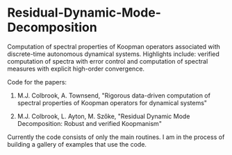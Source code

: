# Residual-Dynamic-Mode-Decomposition

Computation of spectral properties of Koopman operators associated with discrete-time autonomous dynamical systems. Highlights include: verified computation of spectra with error control and computation of spectral measures with explicit high-order convergence.

Code for the papers:

1. M.J. Colbrook, A. Townsend, "Rigorous data-driven computation of spectral properties of Koopman operators for dynamical systems"

2. M.J. Colbrook, L. Ayton, M. Szőke, "Residual Dynamic Mode Decomposition: Robust and verified Koopmanism"

Currently the code consists of only the main routines. I am in the process of building a gallery of examples that use the code.
